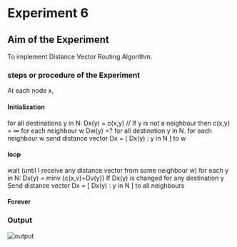 # Experiment 6

## Aim of the Experiment
To implement Distance Vector Routing Algorithm.

### steps or procedure of the Experiment
At each node x,
#### Initialization
for all destinations y in N:
Dx(y) = c(x,y) // If y is not a neighbour then c(x,y) = ∞
for each neighbour w
Dw(y) =? for all destination y in N.
for each neighbour w
send distance vector Dx = [ Dx(y) : y in N ] to w
#### loop
 wait (until I receive any distance vector from some neighbour w)
 for each y in N:
 Dx(y) = minv {c(x,v)+Dv(y)}
If Dx(y) is changed for any destination y
Send distance vector Dx = [ Dx(y) : y in N ] to all neighbours
#### Forever

### Output
![output]()

